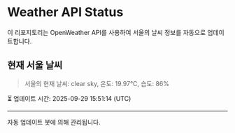 
# Weather API Status

이 리포지토리는 OpenWeather API를 사용하여 서울의 날씨 정보를 자동으로 업데이트합니다.

## 현재 서울 날씨
> 서울의 현재 날씨: clear sky, 온도: 19.97°C, 습도: 86%

⏳ 업데이트 시간: 2025-09-29 15:51:14 (UTC)

---
자동 업데이트 봇에 의해 관리됩니다.
